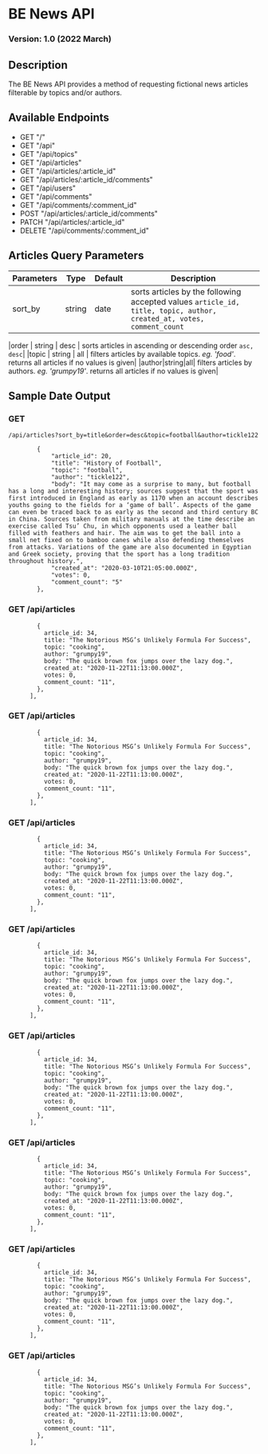 # BE News API

### Version: 1.0 (2022 March)

## Description

The BE News API provides a method of requesting fictional news articles filterable by topics and/or authors.

## Available Endpoints

- GET "/"
- GET "/api"
- GET "/api/topics"
- GET "/api/articles"
- GET "/api/articles/:article_id"
- GET "/api/articles/:article_id/comments"
- GET "/api/users"
- GET "/api/comments"
- GET "/api/comments/:comment_id"
- POST "/api/articles/:article_id/comments"
- PATCH "/api/articles/:article_id"
- DELETE "/api/comments/:comment_id"

## Articles Query Parameters

| Parameters | Type   | Default | Description                                                                                                          |
| :--------- | ------ | ------- | -------------------------------------------------------------------------------------------------------------------- |
| sort_by    | string | date    | sorts articles by the following accepted values `article_id, title, topic, author, created_at, votes, comment_count` |

|order | string | desc | sorts articles in ascending or descending order `asc, desc`|
|topic | string | all | filters articles by available topics. _eg. 'food'_. returns all articles if no values is given|
|author|string|all| filters articles by authors. _eg. 'grumpy19'_. returns all articles if no values is given|

## Sample Date Output

### GET

`/api/articles?sort_by=title&order=desc&topic=football&author=tickle122`

```"articles": [
		{
			"article_id": 20,
			"title": "History of Football",
			"topic": "football",
			"author": "tickle122",
			"body": "It may come as a surprise to many, but football has a long and interesting history; sources suggest that the sport was first introduced in England as early as 1170 when an account describes youths going to the fields for a ‘game of ball’. Aspects of the game can even be traced back to as early as the second and third century BC in China. Sources taken from military manuals at the time describe an exercise called Tsu’ Chu, in which opponents used a leather ball filled with feathers and hair. The aim was to get the ball into a small net fixed on to bamboo canes while also defending themselves from attacks. Variations of the game are also documented in Egyptian and Greek society, proving that the sport has a long tradition throughout history.",
			"created_at": "2020-03-10T21:05:00.000Z",
			"votes": 0,
			"comment_count": "5"
		},
```

### GET /api/articles

```articles: [
        {
          article_id: 34,
          title: "The Notorious MSG’s Unlikely Formula For Success",
          topic: "cooking",
          author: "grumpy19",
          body: "The quick brown fox jumps over the lazy dog.",
          created_at: "2020-11-22T11:13:00.000Z",
          votes: 0,
          comment_count: "11",
        },
      ],
```

### GET /api/articles

```articles: [
        {
          article_id: 34,
          title: "The Notorious MSG’s Unlikely Formula For Success",
          topic: "cooking",
          author: "grumpy19",
          body: "The quick brown fox jumps over the lazy dog.",
          created_at: "2020-11-22T11:13:00.000Z",
          votes: 0,
          comment_count: "11",
        },
      ],
```

### GET /api/articles

```articles: [
        {
          article_id: 34,
          title: "The Notorious MSG’s Unlikely Formula For Success",
          topic: "cooking",
          author: "grumpy19",
          body: "The quick brown fox jumps over the lazy dog.",
          created_at: "2020-11-22T11:13:00.000Z",
          votes: 0,
          comment_count: "11",
        },
      ],
```

### GET /api/articles

```articles: [
        {
          article_id: 34,
          title: "The Notorious MSG’s Unlikely Formula For Success",
          topic: "cooking",
          author: "grumpy19",
          body: "The quick brown fox jumps over the lazy dog.",
          created_at: "2020-11-22T11:13:00.000Z",
          votes: 0,
          comment_count: "11",
        },
      ],
```

### GET /api/articles

```articles: [
        {
          article_id: 34,
          title: "The Notorious MSG’s Unlikely Formula For Success",
          topic: "cooking",
          author: "grumpy19",
          body: "The quick brown fox jumps over the lazy dog.",
          created_at: "2020-11-22T11:13:00.000Z",
          votes: 0,
          comment_count: "11",
        },
      ],
```

### GET /api/articles

```articles: [
        {
          article_id: 34,
          title: "The Notorious MSG’s Unlikely Formula For Success",
          topic: "cooking",
          author: "grumpy19",
          body: "The quick brown fox jumps over the lazy dog.",
          created_at: "2020-11-22T11:13:00.000Z",
          votes: 0,
          comment_count: "11",
        },
      ],
```

### GET /api/articles

```articles: [
        {
          article_id: 34,
          title: "The Notorious MSG’s Unlikely Formula For Success",
          topic: "cooking",
          author: "grumpy19",
          body: "The quick brown fox jumps over the lazy dog.",
          created_at: "2020-11-22T11:13:00.000Z",
          votes: 0,
          comment_count: "11",
        },
      ],
```

### GET /api/articles

```articles: [
        {
          article_id: 34,
          title: "The Notorious MSG’s Unlikely Formula For Success",
          topic: "cooking",
          author: "grumpy19",
          body: "The quick brown fox jumps over the lazy dog.",
          created_at: "2020-11-22T11:13:00.000Z",
          votes: 0,
          comment_count: "11",
        },
      ],
```
